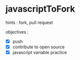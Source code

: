 # javascriptToFork

hints : fork, pull request

objectives : 
- [x] push 
- [x] contribute to open source 
- [x] javascript variable practice 
